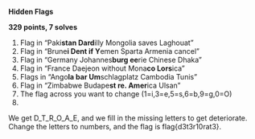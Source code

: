 **Hidden Flags**

**329 points, 7 solves**

1. Flag in “Paki**stan Dard**illy Mongolia saves Laghouat”
2. Flag in “Brune**i Dent if Y**emen Sparta Armenia cancel”
3. Flag in “Germany Johannes**burg ee**rie Chinese Dhaka”
4. Flag in “France Daejeon without Mona**co Lors**ica”
5. Flags in “Ango**la bar Um**schlagplatz Cambodia Tunis”
6. Flag in “Zimbabwe Budape**st re. Amer**ica Ulsan”
7. The flag across you want to change (1=i,3=e,5=s,6=b,9=g,0=O)
8. 
We get D_T_R_O_A_E, and we fill in the missing letters to get deteriorate. Change the letters to numbers, and the flag is flag{d3t3r10rat3}.
